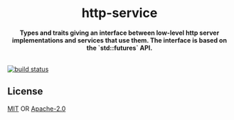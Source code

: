 <h1 align="center">http-service</h1>
<div align="center">
 <strong>
    Types and traits giving an interface between low-level http server implementations and services that use them. The interface is based on the `std::futures` API.
 </strong>
</div>

<br />

[![build status][1]][2]


## License

[MIT](./LICENSE-MIT) OR [Apache-2.0](./LICENSE-APACHE)

[1]: https://img.shields.io/travis/rust-net-web/http-service.svg?style=flat-square
[2]: https://travis-ci.org/rust-net-web/http-service
